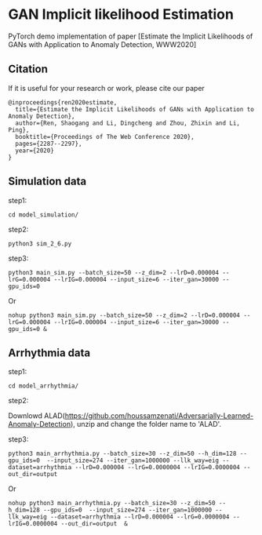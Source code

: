 # GAN Implicit likelihood Estimation

PyTorch demo  implementation of paper [Estimate the Implicit Likelihoods of GANs with Application to Anomaly Detection, WWW2020]

## Citation
If it is useful for your research or work, please cite our paper
```
@inproceedings{ren2020estimate,
  title={Estimate the Implicit Likelihoods of GANs with Application to Anomaly Detection},
  author={Ren, Shaogang and Li, Dingcheng and Zhou, Zhixin and Li, Ping},
  booktitle={Proceedings of The Web Conference 2020},
  pages={2287--2297},
  year={2020}
}
```

## Simulation data
step1:
```
cd model_simulation/
```

step2:
```
python3 sim_2_6.py
```

step3:
```
python3 main_sim.py --batch_size=50 --z_dim=2 --lrD=0.000004 --lrG=0.000004 --lrIG=0.000004 --input_size=6 --iter_gan=30000 --gpu_ids=0
```

Or

```
nohup python3 main_sim.py --batch_size=50 --z_dim=2 --lrD=0.000004 --lrG=0.000004 --lrIG=0.000004 --input_size=6 --iter_gan=30000 --gpu_ids=0 &
```


## Arrhythmia data
step1:
```
cd model_arrhythmia/
```

step2:

Downlowd ALAD(https://github.com/houssamzenati/Adversarially-Learned-Anomaly-Detection), unzip and change the folder name to 'ALAD'.


step3:
```
python3 main_arrhythmia.py --batch_size=30 --z_dim=50 --h_dim=128 --gpu_ids=0  --input_size=274 --iter_gan=1000000 --llk_way=eig --dataset=arrhythmia --lrD=0.000004 --lrG=0.0000004 --lrIG=0.0000004 --out_dir=output
```

Or
```
nohup python3 main_arrhythmia.py --batch_size=30 --z_dim=50 --h_dim=128 --gpu_ids=0  --input_size=274 --iter_gan=1000000 --llk_way=eig --dataset=arrhythmia --lrD=0.000004 --lrG=0.0000004 --lrIG=0.0000004 --out_dir=output  &
```

